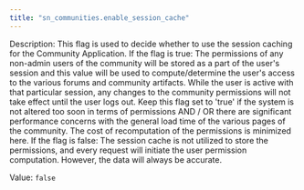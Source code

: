 ```yaml
---
title: "sn_communities.enable_session_cache"
---
```


Description: This flag is used to decide whether to use the session caching for the Community Application.
If the flag is true: The permissions of any non-admin users of the community will be stored as a part of the user's session and this value will be used to compute/determine the user's access to the various forums and community artifacts. While the user is active with that particular session, any changes to the community permissions will not take effect until the user logs out. Keep this flag set to 'true' if the system is not altered too soon in terms of permissions AND / OR there are significant performance concerns with the general load time of the various pages of the community. The cost of recomputation of the permissions is minimized here.
If the flag is false: The session cache is not utilized to store the permissions, and every request will initiate the user permission computation. However, the data will always be accurate.

Value: `false`